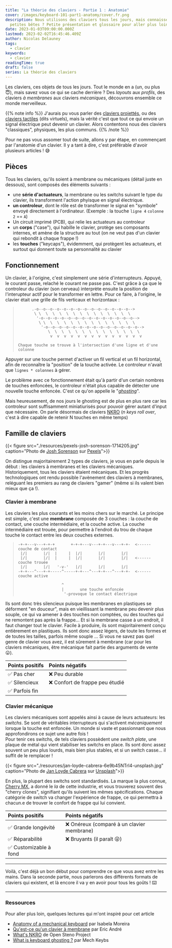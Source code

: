 ```yaml
---
title: "La théorie des claviers - Partie 1 : Anatomie"
cover: /images/keyboard-101-part1-anatomy/cover.fr.png
description: Nous utilisons des claviers tous les jours, mais connaissez vous vraiment ces
  petites bêtes ? Petite présentation et glossaire pour aller plus loin.
date: 2023-01-03T09:00:00.000Z
lastmod: 2023-02-02T16:45:46.409Z
author: Nicolas Delauney
tags:
  - clavier
keywords:
  - clavier
readingTime: true
draft: false
series: La théorie des claviers
---
```


Les claviers, ces objets de tous les jours. Tout le monde en a (un, ou plus 😇), mais savez vous ce qui se cache derrière ? Des _layouts_ aux _profils_, des claviers _à membranes_ aux claviers _mécaniques_, découvrons ensemble ce monde merveilleux.

{{% note info %}}
J'aurais pu vous parler des [claviers projettés](https://keyboardsexpert.com/laser-projection-keyboards-guide/), ou des [claviers tactiles](https://fr.wikipedia.org/wiki/Clavier_virtuel) (dits virtuels), mais la vérité c'est que tout ce qui envoie un signal électrique peut devenir un clavier. Alors contentons nous des claviers "classiques", physiques, les plus communs.
{{% /note %}}

Pour ne pas vous assomer tout de suite, allons y par étape, en commençant par l'anatomie d'un clavier. Il y a tant à dire, c'est préférable d'avoir plusieurs articles ! 😅

## Pièces

Tous les claviers, qu'ils soient à membrane ou mécaniques (détail juste en dessous), sont composés des éléments suivants :

- une **série d'actuateurs**, la membrane ou les switchs suivant le type du clavier, ils transforment l'action phyisque en signal électrique.
- **un controleur**, dont le rôle est de transformer le signal en "symbole" envoyé directement à l'ordinateur.  (Exemple : la touche `ligne 4` `colonne 2` == `A`)
- Un circuit imprimé (PCB), qui relie les actuateurs au controleur
- un **corps** ("case"), qui habille le clavier, protège ses composants internes, et amène de la structure au tout (on ne veut pas d'un clavier qui rebondit à chaque frappe !)
- les **touches** ("keycaps"), évidemment, qui protègent les actuateurs, et surtout qui donnent toute sa personnalité au clavier

## Fonctionnement

Un clavier, à l'origine, c'est simplement une série d'interrupteurs. Appuyé, le courant passe, relaché le courant ne passe pas. C'est grâce à ça que le controleur du clavier (son cerveau) interprète ensuite la position de l'interupteur actif pour le transformer en lettre. Pour ce faire, à l'origine, le clavier était une grille de fils verticaux et horizontaux :

>```goat
>       .-o--o--o--o--o--o--o--o--o--o--o--o--o--o-->        
>        \ \  \  \  \  \  \  \  \  \  \  \  \  \  \        
>         '-o--o--o--o--o--o--o--o--o--o--o--o--o--o-->        
>          \ \  \  \  \  \  \  \  \  \  \  \  \  \  \        
>           '-o--o--o--o--o--o--o--o--o--o--o--o--o--o-->        
>              \  \  \  \  \  \  \  \  \  \  \  \  \  \        
>               v  v  v  v  v  v  v  v  v  v  v  v  v  v        
>        
> Chaque touche se trouve à l'intersection d'une ligne et d'une colonne
>```

Appuyer sur une touche permet d'activer un fil vertical et un fil horizontal, afin de reconnaître la "position" de la touche activée. Le controleur n'avait que `lignes * colonnes` à gérer.

Le problème avec ce fonctionnement était qu'à partir d'un certain nombres de touches enfoncées, le controleur n'était plus capable de détecter une nouvelle touche enfoncée. C'est ce qu'on appelle le "[_ghosting_][5]".

Mais heureusement, de nos jours le ghosting est de plus en plus rare car les controleur sont suffisamment miniatiurisés pour pouvoir gérer autant d'input que nécessaire. On parle désormais de claviers [NKRO][1] (_n keys roll over_, c'est à dire capable de retenir N touches en même temps)

## Famille de claviers

{{< figure src="./resources/pexels-josh-sorenson-1714205.jpg" caption="Photo de <a href='https://www.pexels.com/fr-fr/@joshsorenson/'>Josh Sorenson</a> sur <a href='https://www.pexels.com/fr-fr/photo/clavier-magique-apple-avec-pave-numerique-sur-la-table-pres-de-la-souris-sans-fil-1714205/'>Pexels</a>">}}

On distingue majoritairement 2 types de claviers, je vous en parle depuis le début : les claviers à membranes et les claviers mécaniques. Historiquement, tous les claviers étaient mécaniques. Et les progrès technologiques ont rendu possible l'avènement des claviers à membranes, reléguant les premiers au rang de claviers "gamer" (même si ils valent bien mieux que ça !).

### Clavier à membrane

Les claviers les plus courants et les moins chers sur le marché. Le principe est simple, c'est une **membrane** composée de 3 couches : la couche de contact, une couche intermédiaire, et la couche active. La couche intermédiaire est trouée, pour permettre à l'endroit du trou de chaque touche le contact entre les deux couches externes.

> ```goat
> -+-+---v---+-+-+       +-+-+---v---+-+---v---+-+-  <------ couche de contact
>  |/|       |/|  |     |  |/|       |/|       |/|
>  |/|       |/|  |     |  |/|       |/|       |/|   <------ couche trouée
>  |/|       |/|   '-v-'   |/|       |/|       |/|
> -+-+---^---+-+-----^-----+-+---^---+-+---^---+-+-  <------ couche active
> 
>                    ^
>                    |       une touche enfoncée
>                     '-provoque le contact électrique
> ```

Ils sont donc très silencieux puisque les membranes en plastiques se déforment "en douceur", mais en vieillissant la membrane peu devenir plus souple, ce qui va amener à des touches non comptées, ou des touches qui ne remontent pas après la frappe... Et si la membrane casse à un endroit, il faut changer tout le clavier. Facile à produire, ils sont majoritairement conçu entièrement en plastiques. Ils sont donc assez légers, de toute les formes et de toutes les tailles, parfois même souple ... Si vous ne savez pas quel genre de clavier vous avez, il est sûrement à membrane (car pour les claviers mécaniques, être mécanique fait partie des arguments de vente 😛).

| Points positifs | Points négatifs                |
| :-------------- | :------------------------------ |
| ✅ Pas cher     | ❌ Peu durable                  |
| ✅ Silencieux   | ❌ Confort de frappe peu étudié |
| ✅ Parfois fin  |                                 |

### Clavier mécanique

Les claviers mécaniques sont appelés ainsi à cause de leurs actuateurs: les _switchs_. Se sont de véritables interrupteurs qui s'activent _mécaniquement_ lorsque la touche est enfoncée. Un monde si vaste et passionnant que nous approfondirons ce sujet une autre fois !  
Pour tenir ces switchs, de tels claviers possèdent une _switch plate_, une plaque de métal qui vient stabiliser les switchs en place. Ils sont donc assez souvent un peu plus lourds, mais bien plus stables, et si un switch casse... il suffit de le remplacer ! 

{{< figure src="./resources/jan-loyde-cabrera-6e9b45NTrI4-unsplash.jpg" caption="Photo de <a href='https://unsplash.com/@loydieschoice?utm_source=unsplash&utm_medium=referral&utm_content=creditCopyText'>Jan Loyde Cabrera</a> sur <a href='https://unsplash.com/fr/photos/6e9b45NTrI4?utm_source=unsplash&utm_medium=referral&utm_content=creditCopyText'>Unsplash</a>">}}

En plus, la plupart des switchs sont standardisés. La marque la plus connue, [Cherry MX][cherry-mx], a donné le _la_ de cette industrie, et vous trouverez souvent des "cherry clones", signifiant qu'ils suivent les mêmes spécifications. Chaque catégorie de switch va changer l'expérience de frappe, ce qui permettra à chacun.e de trouver le confort de frappe qui lui convient.

| Points positifs        | Points négatifs            |
| :--------------------- | :-------------------------- |
| ✅ Grande longévité    | ❌ Onéreux (comparé à un clavier membrane)|
| ✅ Réparabilité        | ❌ Bruyants (il paraît 😜)  |
| ✅ Customizable à fond |                             |

---

Voilà, c'est déjà un bon début pour comprendre ce que vous avez entre les mains. Dans la seconde partie, nous parlerons des différents formats de claviers qui existent, et là encore il va y en avoir pour tous les goûts ! ⌨️

---

### Ressources
Pour aller plus loin, quelques lectures qui m'ont inspiré pour cet article 

- [Anatomy of a mechanical keyboard][2] par Isabela Moreira
- [Qu'est-ce qu'un clavier à membrane][3] par Eric André
- [What's NKRO][4] de Open Steno Project
- [What is keyboard ghosting ?][5] par Mech Keybs

[1]: https://en.wikipedia.org/wiki/Key_rollover#n-key_rollover
[2]: https://drop.com/talk/10016/anatomy-of-a-mechanical-keyboard
[3]: https://clavier-meca.fr/definition-clavier-a-membrane
[4]: https://github.com/openstenoproject/plover/wiki/Supported-Hardware#whats-nkro
[5]: https://www.mechkeybs.com/learn/keyboard-ghosting/

[laser-keyboards]: https://keyboardsexpert.com/laser-projection-keyboards-guide/
[virtual-keyboards]: https://fr.wikipedia.org/wiki/Clavier_virtuel
[cherry-mx]: https://www.cherrymx.de/en